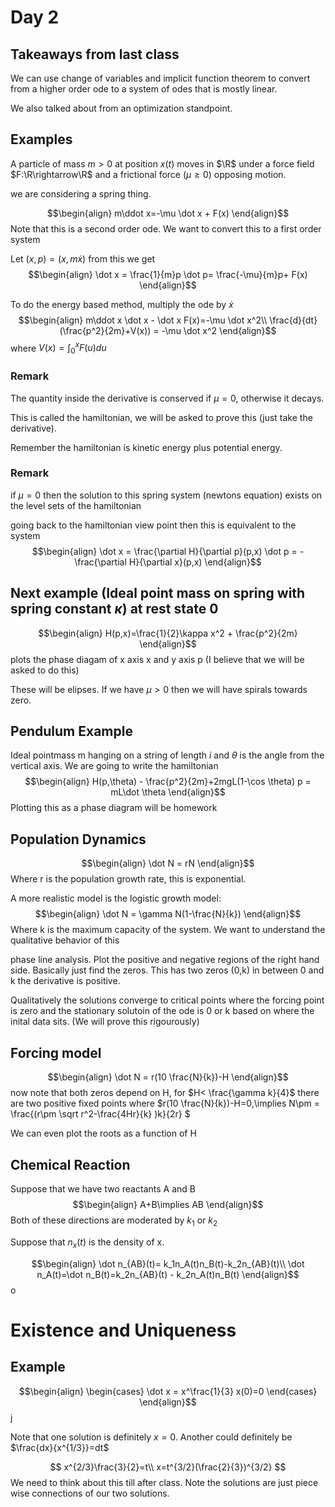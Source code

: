 # Day 2

## Takeaways from last class

We can use change of variables and implicit function theorem to convert from a higher order ode to a system of odes that is mostly linear.

We also talked about from an optimization standpoint.

## Examples

A particle of mass $m>0$ at position $x(t)$ moves in $\R$ under a force field $F:\R\rightarrow\R$ and a frictional force ($\mu\geq 0$) opposing motion.

 we are considering a spring thing.

$$\begin{align}
m\ddot x=-\mu \dot x + F(x)
\end{align}$$
Note that this is a second order ode. We want to convert this to a first order system

Let $(x,p) = (x,m\dot x)$  from this we get
$$\begin{align}
\dot x = \frac{1}{m}p
\dot p= \frac{-\mu}{m}p+ F(x)
\end{align}$$

To do the energy based method, multiply the ode by $\dot x$
$$\begin{align}
m\ddot x \dot x - \dot x F(x)=-\mu \dot x^2\\
\frac{d}{dt} (\frac{p^2}{2m}+V(x)) = -\mu \dot x^2
\end{align}$$
where $V(x)=\int_0^xF(u)du$

### Remark
The quantity inside the derivative is conserved if $\mu = 0$, otherwise it decays.

This is called the hamiltonian, we will be asked to prove this (just take the derivative).

Remember the hamiltonian is kinetic energy plus potential energy.

### Remark
if $\mu = 0$ then the solution to this spring system (newtons equation) exists on the level sets of the hamiltonian

going back to the hamiltonian view point then this is equivalent to the system
$$\begin{align}
\dot x = \frac{\partial H}{\partial p}(p,x)
\dot p = -\frac{\partial H}{\partial x}(p,x)
\end{align}$$

## Next example (Ideal point mass on spring with spring constant $\kappa$) at rest state 0
$$\begin{align}
H(p,x)=\frac{1}{2}\kappa x^2 + \frac{p^2}{2m}
\end{align}$$
plots the phase diagam of x axis x and y axis p (I believe that we will be asked to do this)

These will be elipses. If we have $\mu > 0$ then we will have spirals towards zero.
## Pendulum Example
Ideal pointmass m hanging on a string of length $i$ and $\theta$ is the angle from the vertical axis. We are going to write the hamiltonian
$$\begin{align}
H(p,\theta) - \frac{p^2}{2m}+2mgL(1-\cos \theta)
p = mL\dot \theta
\end{align}$$
Plotting this as a phase diagram will be homework
## Population Dynamics
$$\begin{align}
\dot N = rN
\end{align}$$
Where r is the population growth rate, this is exponential.

A more realistic model is the logistic growth model:
$$\begin{align}
\dot N = \gamma N(1-\frac{N}{k})
\end{align}$$
Where k is the maximum capacity of the system. We want to understand the qualitative behavior of this

phase line analysis. Plot the positive and negative regions of the right hand side. Basically just find the zeros. This has two zeros (0,k) in between 0 and k the derivative is positive.

Qualitatively the solutions converge to critical points where the forcing point is zero and the stationary solutoin of the ode is 0 or k based on where the inital data sits. (We will prove this rigourously)

## Forcing model
$$\begin{align}
\dot N = r(10 \frac{N}{k})-H
\end{align}$$
now note that both zeros depend on H, for $H< \frac{\gamma k}{4}$ there are two positive fixed points where $r(10 \frac{N}{k})-H=0,\implies N\pm = \frac{(r\pm \sqrt r^2-\frac{4Hr}{k} )k}{2r} $

We can even plot the roots as a function of H

## Chemical Reaction
Suppose that we have two reactants A and B
$$\begin{align}
A+B\implies AB
\end{align}$$
Both of these directions are moderated by $k_1$ or $k_2$

Suppose that $n_x(t)$ is the density of x.

$$\begin{align}
\dot n_{AB}(t)= k_1n_A(t)n_B(t)-k_2n_{AB}(t)\\
\dot n_A(t)=\dot n_B(t)=k_2n_{AB}(t) - k_2n_A(t)n_B(t)
\end{align}$$
o
# Existence and Uniqueness
## Example
$$\begin{align}
\begin{cases}
\dot x = x^\frac{1}{3}
x(0)=0
\end{cases}
\end{align}$$
j

Note that one solution is definitely $x=0$. Another could definitely be $\frac{dx}{x^{1/3}}=dt$

$$
x^{2/3}\frac{3}{2}=t\\
x=t^{3/2}(\frac{2}{3})^{3/2}
$$
We need to think about this till after class. Note the solutions are just piece wise connections of our two solutions.
